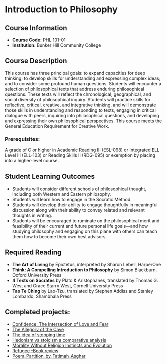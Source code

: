 # Introduction to Philosophy

## Course Information
- **Course Code:** PHL 101-01
- **Institution:** Bunker Hill Community College

## Course Description
This course has three principal goals: to expand capacities for deep thinking; to develop skills for understanding and expressing complex ideas; and to consider some profound human questions. Students will encounter a selection of philosophical texts that address enduring philosophical questions. These texts will reflect the chronological, geographical, and social diversity of philosophical inquiry. Students will practice skills for reflective, critical, creative, and integrative thinking, and will demonstrate those skills in understanding and responding to texts, engaging in critical dialogue with peers, inquiring into philosophical questions, and developing and expressing their own philosophical perspectives. This course meets the General Education Requirement for Creative Work.

### Prerequisites:
A grade of C or higher in Academic Reading III (ESL-098) or Integrated ELL Level III (ELL-103) or Reading Skills II (RDG-095) or exemption by placing into a higher-level course.

## Student Learning Outcomes
- Students will consider different schools of philosophical thought, including both Western and Eastern philosophy.
- Students will learn how to engage in the Socratic Method.
- Students will develop their ability to engage thoughtfully in meaningful discussion along with their ability to convey related and relevant thoughts in writing.
- Students will be encouraged to ruminate on the philosophical merit and feasibility of their current and future personal life goals—and how studying philosophy and engaging on this plane with others can teach them how to become their own best advisors.

## Required Reading
- **The Art of Living** by Epictetus, interpreted by Sharon Lebell, HarperOne
- **Think: A Compelling Introduction to Philosophy** by Simon Blackburn, Oxford University Press
- **4 Texts on Socrates** by Plato & Aristophanes, translated by Thomas G. West and Grace Starry West, Cornell University Press
- **Tao Te Ching** by Lao-Tzu, translated by Stephen Addiss and Stanley Lombardo, Shambhala Press



## Completed projects:

- [Confidence: The Intersection of Love and Fear](Confidence_The_Intersection_of_Love_and_Fear.md)
- [The Allegory of the Cave ](.pdf/The_Allegory_of_the_Cave_by_Anatolie_Jentimir.pdf)
- [The idea of stopping time ](.pdf/The_idea_of_stopping_time_by_Anatolie_Jentimir.pdf)
- [Hedonism vs stoicism a comparative analysis](.pdf/Hedonism_vs_stoicism_a_comparative_analysis_by_Anatolie_Jentimir.pdf)
- [Morality Without Religion Instincts and Evolution](.pdf/Morality_Without_Religion_Instincts_and_Evolution.pdf)
- [Refugee -Book review](.pdf/Refugee_Book_review.pdf)
- [Poem_Partition_by_Fatimah_Asghar](.pdf/Poem_Partition_by_Fatimah_Asghar.pdf)